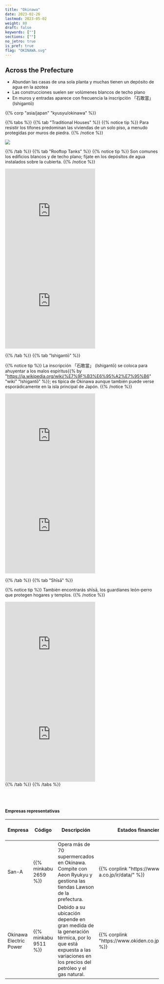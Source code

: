 ```yaml
---
title: "Okinawa"
date: 2023-02-26
lastmod: 2023-05-02
weight: 80
draft: false
keywords: [""]
sections: [""]
no_jetro: true
is_pref: true
flag: "OKINAWA.svg"
---
```


<div class="main-desciption country-description">
    <h2 class="section-title">Across the Prefecture</h2>
    <ul class="rule-list">
        <li>Abundan las casas de una sola planta y muchas tienen un <span class="quiz">depósito de agua</span> en la azotea</li>
        <li>Las construcciones suelen ser <span class="quiz">volúmenes blancos de techo plano</span></li>
        <li>En muros y entradas aparece con frecuencia la inscripción <span class="quiz">「石敢當」 (Ishigantō)</span></li>
    </ul>
    {{% corp "asia/japan" "kyusyu/okinawa" %}}
</div>

{{% tabs %}}
{{% tab "Traditional Houses" %}}
{{% notice tip %}}
Para resistir los tifones predominan las viviendas de un solo piso, a menudo protegidas por muros de piedra.
{{% /notice %}}

<div class="googlemap-if">
<img src="/rule/asia/japan/kyusyu/okinawa/nakamurahouse.jpg">
</div>

{{% /tab %}}
{{% tab "Rooftop Tanks" %}}
{{% notice tip %}}
Son comunes los edificios <span class="quiz">blancos y de techo plano</span>; fíjate en los <span class="quiz">depósitos de agua</span> instalados sobre la cubierta.
{{% /notice %}}

<div class="googlemap-if">
<iframe src="https://www.google.com/maps/embed?pb=!4v1683083285833!6m8!1m7!1s7T7nZtXF9RdFedeQ024HoA!2m2!1d26.62078102715673!2d128.0161371817551!3f284.6506826658781!4f5.485782662082784!5f2.563901709112036" width="295" height="295" style="border:0;" allowfullscreen="" loading="lazy" referrerpolicy="no-referrer-when-downgrade"></iframe>
<iframe src="https://www.google.com/maps/embed?pb=!4v1683083410905!6m8!1m7!1snqMY0g7WGxcjpbI9xMJz2Q!2m2!1d26.60338043034416!2d127.9813056125943!3f205.77416744581558!4f17.297234583707507!5f0.7820865974627469" width="295" height="295" style="border:0;" allowfullscreen="" loading="lazy" referrerpolicy="no-referrer-when-downgrade"></iframe>
</div>

{{% /tab %}}
{{% tab "Ishigantō" %}}

{{% notice tip %}}
La inscripción <span class="quiz">「石敢當」 (Ishigantō)</span> se coloca para ahuyentar a los malos espíritus{{% by "https://ja.wikipedia.org/wiki/%E7%9F%B3%E6%95%A2%E7%95%B6" "wiki" "Ishigantō" %}}; es típica de Okinawa aunque también puede verse esporádicamente en la isla principal de Japón.
{{% /notice %}}

<div class="googlemap-if">
<iframe src="https://www.google.com/maps/embed?pb=!4v1683083747455!6m8!1m7!1sXHZ0XCHlIw6xTkkGbgs0Sg!2m2!1d26.60253532362954!2d127.9788960388839!3f275.76262759443347!4f-21.70337315607435!5f3.325193203789971" width="295" height="295" style="border:0;" allowfullscreen="" loading="lazy" referrerpolicy="no-referrer-when-downgrade"></iframe>
<iframe src="https://www.google.com/maps/embed?pb=!4v1683083847336!6m8!1m7!1sXVX5xguWxqhSrK5i3IFfag!2m2!1d26.16008713631775!2d127.7925042947905!3f80.85335976852608!4f-12.546076375350623!5f3.325193203789971" width="295" height="295" style="border:0;" allowfullscreen="" loading="lazy" referrerpolicy="no-referrer-when-downgrade"></iframe>
</div>

{{% /tab %}}
{{% tab "Shīsā" %}}

{{% notice tip %}}
También encontrarás <span class="quiz">shīsā</span>, los guardianes león-perro que protegen hogares y templos.
{{% /notice %}}

<div class="googlemap-if">
<iframe src="https://www.google.com/maps/embed?pb=!4v1683084316753!6m8!1m7!1s7jPpewf2ogXSJD3qdptidA!2m2!1d26.33528106647002!2d126.800851296781!3f328.97859891082965!4f-11.196751149329117!5f3.325193203789971" width="295" height="295" style="border:0;" allowfullscreen="" loading="lazy" referrerpolicy="no-referrer-when-downgrade"></iframe>
<iframe src="https://www.google.com/maps/embed?pb=!4v1683084345344!6m8!1m7!1s93DILiKLA6NXuX5Gh18NZg!2m2!1d26.33479027717829!2d126.801471808458!3f284.9639662071006!4f-2.727803256719895!5f3.325193203789971" width="295" height="295" style="border:0;" allowfullscreen="" loading="lazy" referrerpolicy="no-referrer-when-downgrade"></iframe>
</div>
{{% /tab %}}
{{% /tabs %}}


<div class="container-corp mt-5" id="corp-desc" style="padding-top:50px">
    <h4 class="mb-4">Empresas representativas</h4>
    <table class="table table-striped table-bordered">
        <thead class="table-light">
            <tr>
                <th scope="col" class="col-width-2">Empresa</th>
                <th scope="col" class="col-width-1">Código</th>
                <th scope="col" class="col-width-7">Descripción</th>
                <th scope="col" class="col-width-05">Estados financieros</th>
                <th scope="col" class="col-width-05">Historial de dividendos</th>
            </tr>
        </thead>
        <tbody class="corp-desc">
            <tr>
                <td>San-A</td>
                <td>{{% minkabu 2659 %}}</td>
                <td>Opera más de 70 supermercados en Okinawa. Compite con Aeon Ryukyu y gestiona las tiendas Lawson de la prefectura.</td>
                <td>{{% corplink "https://www.san-a.co.jp/ir/data/" %}}</td>
                <td>{{% dividend "tokyo" "2659" %}}</td>
            </tr>
            <tr>
                <td>Okinawa Electric Power</td>
                <td>{{% minkabu 9511 %}}</td>
                <td>Debido a su ubicación depende en gran medida de la generación térmica, por lo que está expuesta a las variaciones en los precios del petróleo y el gas natural.</td>
                <td>{{% corplink "https://www.okiden.co.jp/ir/library/" %}}</td>
                <td>{{% dividend "tokyo" "9511" %}}</td>
            </tr>
        </tbody>
    </table>
</div>
